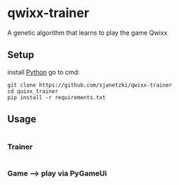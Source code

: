 # qwixx-trainer
A genetic algorithm that learns to play the game Qwixx
## Setup
install [Python](https://www.python.org/downloads/)
go to cmd:
```shell
git clone https://github.com/sjanetzki/qwixx-trainer
cd quixx_trainer
pip install -r requirements.txt
```

## Usage
```shell
```
### Trainer
```shell
```

### Game --> play via PyGameUi
```shell
```

